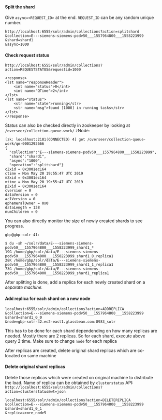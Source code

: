 #### Split the shard

Give `async=<REQUEST_ID>` at the end. `REQUEST_ID` can be any random unique number. 

```
http://localhost:6555/solr/admin/collections?action=splitshard
&collection=E---siemens-siemens-podv50___1557964800___1558223999
&shard=shard1
&async=1000
```

#### Check request status 

````
http://localhost:6555/solr/admin/collections?action=REQUESTSTATUS&requestid=1000
````

```
<response>
<lst name="responseHeader">
    <int name="status">0</int>
    <int name="QTime">2</int>
</lst>
<lst name="status">
    <str name="state">running</str>
    <str name="msg">found [1000] in running tasks</str>
</lst>
</response>
```

Status can also be checked directly in zookeeper by looking at `/overseer/collection-queue-work/` zNode:

```
[zk: localhost:2181(CONNECTED) 4] get /overseer/collection-queue-work/qn-0001292666
{
  "collection":"E---siemens-siemens-podv50___1557964800___1558223999",
  "shard":"shard1",
  "async":"1000",
  "operation":"splitshard"}
cZxid = 0x3001ec164
ctime = Mon May 20 19:55:47 UTC 2019
mZxid = 0x3001ec164
mtime = Mon May 20 19:55:47 UTC 2019
pZxid = 0x3001ec164
cversion = 0
dataVersion = 0
aclVersion = 0
ephemeralOwner = 0x0
dataLength = 138
numChildren = 0
```

You can also directly monitor the size of newly created shards to see progress. 

```
gbp@gbp-solr-41:

$ du -sh ~/solr/data/E---siemens-siemens-podv50___1557964800___1558223999_shard1_*
19G	/home/gbp/solr/data/E---siemens-siemens-podv50___1557964800___1558223999_shard1_0_replica1
28K	/home/gbp/solr/data/E---siemens-siemens-podv50___1557964800___1558223999_shard1_1_replica1
73G	/home/gbp/solr/data/E---siemens-siemens-podv50___1557964800___1558223999_shard1_replica1
```

After splitting is done, add a replica for each newly created shard on a *separate machine*:

#### Add replica for each shard on a new node

```
localhost:6555/solr/admin/collections?action=ADDREPLICA
&collection=E---siemens-siemens-podv50___1557964800___1558223999
&shard=shard1_0_0
&node=gbp-solr-42.ec2-east1.glassbeam.com:8983_solr
```

This has to be done for each shard dependending on how many replicas are needed. Mostly there are 2 replicas. So for each shard, execute above query 2 time. Make sure to change `node` for each replica

After replicas are created, delete original shard replicas which are co-located on same machine


#### Delete original shard replicas

Delete those replicas which were created on original machine to distribute the load. Name of replica can be obtained by `clusterstatus` API: `http://localhost:6555/solr/admin/collections?action=clusterstatus&wt=json`

```
localhost:6555/solr/admin/collections?action=DELETEREPLICA
&collection=E---siemens-siemens-podv50___1557964800___1558223999
&shard=shard1_0_1
&replica=core_node5
```

